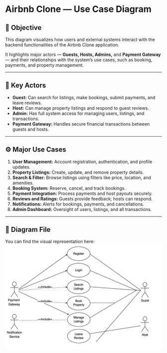 # Airbnb Clone — Use Case Diagram

## 🎯 Objective
This diagram visualizes how users and external systems interact with the backend functionalities of the Airbnb Clone application.

It highlights major actors — **Guests, Hosts, Admins,** and **Payment Gateway** — and their relationships with the system’s use cases, such as booking, payments, and property management.

---

## 👥 Key Actors
- **Guest:** Can search for listings, make bookings, submit payments, and leave reviews.  
- **Host:** Can manage property listings and respond to guest reviews.  
- **Admin:** Has full system access for managing users, listings, and transactions.  
- **Payment Gateway:** Handles secure financial transactions between guests and hosts.

---

## ⚙️ Major Use Cases
1. **User Management:** Account registration, authentication, and profile updates.  
2. **Property Listings:** Create, update, and remove property details.  
3. **Search & Filter:** Browse listings using filters like price, location, and amenities.  
4. **Booking System:** Reserve, cancel, and track bookings.  
5. **Payment Integration:** Process payments and host payouts securely.  
6. **Reviews and Ratings:** Guests provide feedback; hosts can respond.  
7. **Notifications:** Alerts for bookings, payments, and cancellations.  
8. **Admin Dashboard:** Oversight of users, listings, and all transactions.

---

## 📎 Diagram File
You can find the visual representation here:  
![alt text](use_case_diagram.jpeg)